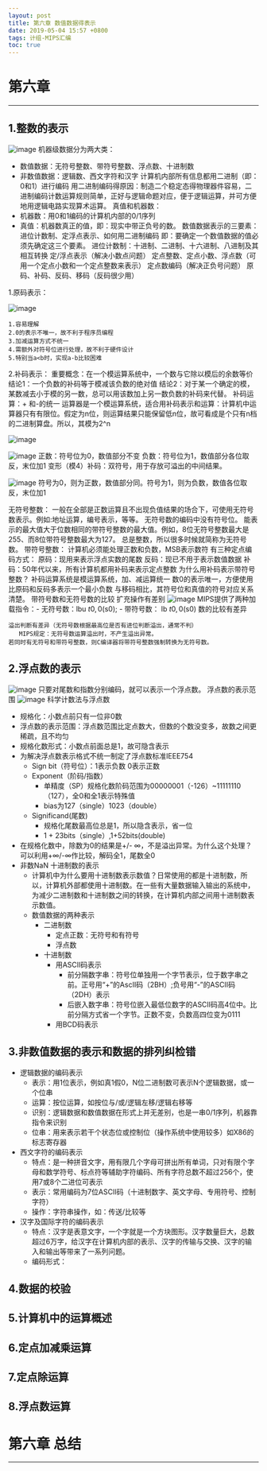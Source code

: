 ```yaml
---
layout: post
title: 第六章 数值数据得表示
date: 2019-05-04 15:57 +0800
tags: 计组-MIPS汇编
toc: true
---
```

# 第六章
***
## 1.整数的表示
![image](https://github.com/Kyre0ee/Kyre0ee.github.io/assets/170155695/3a88f4a3-3b3f-4b0a-8a80-6255b179e25a)
机器级数据分为两大类：
   - 数值数据：无符号整数、带符号整数、浮点数、十进制数
   - 非数值数据：逻辑数、西文字符和汉字
计算机内部所有信息都用二进制（即：0和1）进行编码
用二进制编码得原因：制造二个稳定态得物理器件容易，二进制编码计数运算规则简单，正好与逻辑命题对应，便于逻辑运算，并可方便地用逻辑电路实现算术运算。
真值和机器数：
   - 机器数：用0和1编码的计算机内部的0/1序列
   - 真值：机器数真正的值，即：现实中带正负号的数。
数值数据表示的三要素：
    进位计数制、定浮点表示、如何用二进制编码
    即：要确定一个数值数据的值必须先确定这三个要素。
进位计数制：十进制、二进制、十六进制、八进制及其相互转换
定/浮点表示（解决小数点问题）
    定点整数、定点小数、浮点数（可用一个定点小数和一个定点整数来表示）
定点数编码（解决正负号问题）
    原码、补码、反码、移码（反码很少用）

1.原码表示：

![image](https://github.com/Kyre0ee/Kyre0ee.github.io/assets/170155695/40c5bd16-d3bc-49f9-b79d-b79d77f2605d)

    1.容易理解
    2.0的表示不唯一，故不利于程序员编程
    3.加减运算方式不统一
    4.需额外对符号位进行处理，故不利于硬件设计
    5.特别当a<b时，实现a-b比较困难
2.补码表示：
重要概念：在一个模运算系统中，一个数与它除以模后的余数等价
结论1：一个负数的补码等于模减该负数的绝对值
结论2：对于某一个确定的模，某数减去小于模的另一数，总可以用该数加上另一数负数的补码来代替。
补码运算：+ 和-的统一
运算器是一个模运算系统，适合用补码表示和运算：计算机中运算器只有有限位。假定为n位，则运算结果只能保留低n位，故可看成是个只有n档的二进制算盘。所以，其模为2^n

![image](https://github.com/Kyre0ee/Kyre0ee.github.io/assets/170155695/30e2072e-6100-4fb0-84f8-70ae3e0f58cc)

![image](https://github.com/Kyre0ee/Kyre0ee.github.io/assets/170155695/ddd06a49-6c1a-427c-8dbf-5800e6946b7f)
   正数：符号位为0，数值部分不变
   负数：符号位为1，数值部分各位取反，末位加1
   变形（模4）补码：双符号，用于存放可溢出的中间结果。


![image](https://github.com/Kyre0ee/Kyre0ee.github.io/assets/170155695/dc7f47a4-0686-47c5-b729-bf4c05e59965)
符号为0，则为正数，数值部分同。符号为1，则为负数，数值各位取反，末位加1

无符号整数：
   一般在全部是正数运算且不出现负值结果的场合下，可使用无符号数表示。例如:地址运算，编号表示，等等。
   无符号数的编码中没有符号位。
   能表示的最大值大于位数相同的带符号整数的最大值。例如，8位无符号整数最大是255、而8位带符号整数最大为127。
   总是整数，所以很多时候就简称为无符号数。
带符号整数：
   计算机必须能处理正数和负数，MSB表示数符
   有三种定点编码方式：
       原码：现用来表示浮点实数的尾数
       反码：现已不用于表示数值数据
       补码：50年代以来，所有计算机都用补码来表示定点整数
   为什么用补码表示带符号整数？
       补码运算系统是模运算系统，加、减运算统一
       数0的表示唯一，方便使用
       比原码和反码多表示一个最小负数
       与移码相比，其符号位和真值的符号对应关系清楚。
带符号数和无符号数的比较
    扩充操作有差别
    ![image](https://github.com/Kyre0ee/Kyre0ee.github.io/assets/170155695/1c0682e9-3b6e-4f03-986e-ccc9986cbf23)
        MIPS提供了两种加载指令：- 无符号数：lbu $t0,0($s0); - 带符号数： lb $t0,0($s0)
    数的比较有差异
        
    溢出判断有差异（无符号数根据最高位是否有进位判断溢出，通常不判）
       MIPS规定：无符号数运算溢出时，不产生溢出异常。
    若同时有无符号和带符号整数，则C编译器将带符号整数强制转换为无符号数。
## 2.浮点数的表示

![image](https://github.com/Kyre0ee/Kyre0ee.github.io/assets/170155695/dedbc5b5-0ac3-428b-8663-47485ef86aad)
只要对尾数和指数分别编码，就可以表示一个浮点数。
浮点数的表示范围
![image](https://github.com/Kyre0ee/Kyre0ee.github.io/assets/170155695/fdd53e99-8d0e-4b49-a201-684a02247f23)
科学计数法与浮点数
* 规格化：小数点前只有一位非0数
* 浮点数的表示范围：浮点数范围比定点数大，但数的个数没变多，故数之间更稀疏，且不均匀
* 规格化数形式：小数点前面总是1，故可隐含表示
* 为解决浮点数表示格式不统一制定了浮点数标准IEEE754
  - Sign bit（符号位）：1表示负数  0表示正数
  - Exponent（阶码/指数）
    + 单精度（SP）规格化数阶码范围为00000001（-126）~11111110（127），全0和全1表示特殊值 
	+ bias为127（single）1023（double）
  - Significand(尾数)
    + 规格化尾数最高位总是1，所以隐含表示，省一位
	+ 1 + 23bits（single）,1+52bits(double)
* 在规格化数中，除数为0的结果是+/- ∞，不是溢出异常。为什么这个处理？可以利用+∞/-∞作比较，解码全1，尾数全0
* 非数NaN
十进制数的表示
  * 计算机中为什么要用十进制数表示数值？日常使用的都是十进制数，所以，计算机外部都使用十进制数。在一些有大量数据输入输出的系统中，为减少二进制数和十进制数之间的转换，在计算机内部之间用十进制数表示数值。
  * 数值数据的两种表示
    - 二进制数
      + 定点正数：无符号和有符号
      + 浮点数
    - 十进制数
      + 用ASCII码表示
        - 前分隔数字串：符号位单独用一个字节表示，位于数字串之前。正号用“+”的AscII码（2BH）;负号用“-”的ASCII码（2DH）表示
        - 后嵌入数字串：符号位嵌入最低位数字的ASCII码高4位中。比前分隔方式省一个字节。正数不变，负数高四位变为0111
      + 用BCD码表示
## 3.非数值数据的表示和数据的排列纠检错
* 逻辑数据的编码表示
  - 表示：用1位表示，例如真1假0，N位二进制数可表示N个逻辑数据，或一个位串
  - 运算：按位运算，如按位与/或/逻辑左移/逻辑右移等
  - 识别：逻辑数据和数值数据在形式上并无差别，也是一串0/1序列，机器靠指令来识别
  - 位串：用来表示若干个状态位或控制位（操作系统中使用较多）如X86的标志寄存器
* 西文字符的编码表示
  - 特点：是一种拼音文字，用有限几个字母可拼出所有单词，只对有限个字母和数学符号、标点符等辅助字符编码、所有字符总数不超过256个，使用7或8个二进位可表示
  - 表示：常用编码为7位ASCII码（十进制数字、英文字母、专用符号、控制字符）
  - 操作：字符串操作，如：传送/比较等
* 汉字及国际字符的编码表示
  - 特点：汉字是表意文字，一个字就是一个方块图形。汉字数量巨大，总数超过6万字，给汉字在计算机内部的表示、汉字的传输与交换、汉字的输入和输出等带来了一系列问题。
  - 编码形式：
## 4.数据的校验
## 5.计算机中的运算概述
## 6.定点加减乘运算
## 7.定点除运算
## 8.浮点数运算
# 第六章 总结
***
